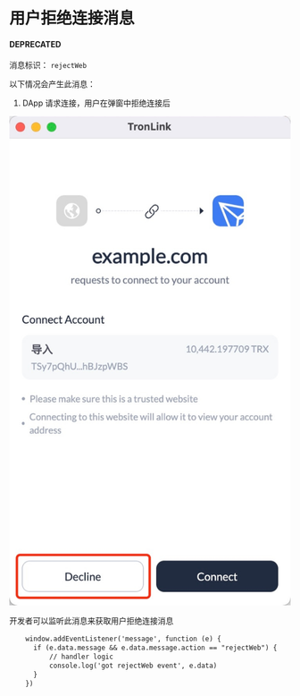 # 用户拒绝连接消息

#### **DEPRECATED**

消息标识： `rejectWeb`

以下情况会产生此消息：

  1. DApp 请求连接，用户在弹窗中拒绝连接后

![image](../../../images/tronlink-wallet-extension_receive-messages-from-tronlink_messages-to-be-deprecated_user-rejects-connection_img_0.jpg)

开发者可以监听此消息来获取用户拒绝连接消息

```shell
    window.addEventListener('message', function (e) {
      if (e.data.message && e.data.message.action == "rejectWeb") {
          // handler logic
          console.log('got rejectWeb event', e.data)
      }
    })
```

